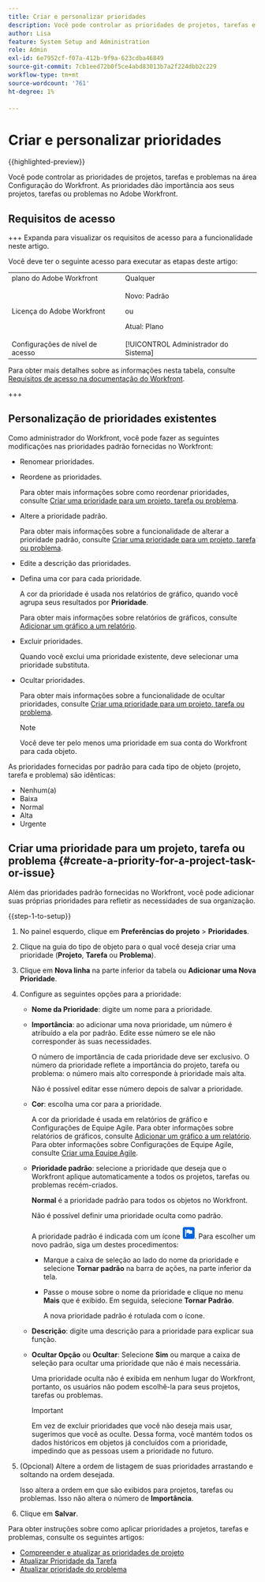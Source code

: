 ```yaml
---
title: Criar e personalizar prioridades
description: Você pode controlar as prioridades de projetos, tarefas e problemas na área Configuração do Workfront. As prioridades dão importância aos seus projetos, tarefas ou problemas no Adobe Workfront.
author: Lisa
feature: System Setup and Administration
role: Admin
exl-id: 6e7952cf-f07a-412b-9f9a-623cdba46849
source-git-commit: 7cb1eed72b0f5ce4abd83013b7a2f224dbb2c229
workflow-type: tm+mt
source-wordcount: '761'
ht-degree: 1%

---
```


# Criar e personalizar prioridades

{{highlighted-preview}}

<!--
DON'T DELETE, DRAFT OR HIDE THIS ARTICLE. IT IS LINKED TO THE PRODUCT, THROUGH THE CONTEXT SENSITIVE HELP LINKS.
-->

Você pode controlar as prioridades de projetos, tarefas e problemas na área Configuração do Workfront. As prioridades dão importância aos seus projetos, tarefas ou problemas no Adobe Workfront.

## Requisitos de acesso

+++ Expanda para visualizar os requisitos de acesso para a funcionalidade neste artigo.

Você deve ter o seguinte acesso para executar as etapas deste artigo:

<table style="table-layout:auto"> 
 <col> 
 <col> 
 <tbody> 
  <tr> 
   <td role="rowheader">plano do Adobe Workfront</td> 
   <td>Qualquer</td> 
  </tr> 
  <tr> 
   <td role="rowheader">Licença do Adobe Workfront</td> 
   <td>
     <p>Novo: Padrão</p>
     <p>ou</p>
     <p>Atual: Plano</p>
   </td> 
  </tr> 
  <tr> 
   <td role="rowheader">Configurações de nível de acesso</td> 
   <td>[!UICONTROL Administrador do Sistema]</td>
  </tr> 
 </tbody> 
</table>

Para obter mais detalhes sobre as informações nesta tabela, consulte [Requisitos de acesso na documentação do Workfront](/help/quicksilver/administration-and-setup/add-users/access-levels-and-object-permissions/access-level-requirements-in-documentation.md).

+++

## Personalização de prioridades existentes

Como administrador do Workfront, você pode fazer as seguintes modificações nas prioridades padrão fornecidas no Workfront:

* Renomear prioridades.
* Reordene as prioridades.

  Para obter mais informações sobre como reordenar prioridades, consulte [Criar uma prioridade para um projeto, tarefa ou problema](#create-a-priority-for-a-project-task-or-issue).

* Altere a prioridade padrão.

  Para obter mais informações sobre a funcionalidade de alterar a prioridade padrão, consulte [Criar uma prioridade para um projeto, tarefa ou problema](#create-a-priority-for-a-project-task-or-issue).

* Edite a descrição das prioridades.
* Defina uma cor para cada prioridade.

  A cor da prioridade é usada nos relatórios de gráfico, quando você agrupa seus resultados por **Prioridade**.

  Para obter mais informações sobre relatórios de gráficos, consulte [Adicionar um gráfico a um relatório](../../../reports-and-dashboards/reports/creating-and-managing-reports/add-chart-report.md).

* Excluir prioridades.

  Quando você exclui uma prioridade existente, deve selecionar uma prioridade substituta.

* Ocultar prioridades.

  Para obter mais informações sobre a funcionalidade de ocultar prioridades, consulte [Criar uma prioridade para um projeto, tarefa ou problema](#create-a-priority-for-a-project-task-or-issue).

  >[!NOTE]
  >
  >Você deve ter pelo menos uma prioridade em sua conta do Workfront para cada objeto.

As prioridades fornecidas por padrão para cada tipo de objeto (projeto, tarefa e problema) são idênticas:

* Nenhum(a)
* Baixa
* Normal
* Alta
* Urgente

## Criar uma prioridade para um projeto, tarefa ou problema {#create-a-priority-for-a-project-task-or-issue}

Além das prioridades padrão fornecidas no Workfront, você pode adicionar suas próprias prioridades para refletir as necessidades de sua organização.

{{step-1-to-setup}}

1. No painel esquerdo, clique em **Preferências do projeto** > **Prioridades**.

1. Clique na guia do tipo de objeto para o qual você deseja criar uma prioridade (**Projeto**, **Tarefa** ou **Problema**).
1. Clique em <span class="preview">**Nova linha** na parte inferior da tabela</span> ou **Adicionar uma Nova Prioridade**.
1. Configure as seguintes opções para a prioridade:

   * **Nome da Prioridade**: digite um nome para a prioridade.
   * **Importância**: ao adicionar uma nova prioridade, um número é atribuído a ela por padrão. Edite esse número se ele não corresponder às suas necessidades.

     O número de importância de cada prioridade deve ser exclusivo. O número da prioridade reflete a importância do projeto, tarefa ou problema: o número mais alto corresponde à prioridade mais alta.

     Não é possível editar esse número depois de salvar a prioridade.

   * **Cor**: escolha uma cor para a prioridade.

     A cor da prioridade é usada em relatórios de gráfico e Configurações de Equipe Agile. Para obter informações sobre relatórios de gráficos, consulte [Adicionar um gráfico a um relatório](/help/quicksilver/reports-and-dashboards/reports/creating-and-managing-reports/add-chart-report.md). Para obter informações sobre Configurações de Equipe Agile, consulte [Criar uma Equipe Agile](/help/quicksilver/agile/get-started-with-agile-in-workfront/create-an-agile-team.md).

   * **Prioridade padrão**: selecione a prioridade que deseja que o Workfront aplique automaticamente a todos os projetos, tarefas ou problemas recém-criados.

     **Normal** é a prioridade padrão para todos os objetos no Workfront.

     Não é possível definir uma prioridade oculta como padrão.

     <div class="preview">

     A prioridade padrão é indicada com um ícone ![Ícone de prioridade padrão](assets/default-icon.png). Para escolher um novo padrão, siga um destes procedimentos:

      * Marque a caixa de seleção ao lado do nome da prioridade e selecione **Tornar padrão** na barra de ações, na parte inferior da tela.
      * Passe o mouse sobre o nome da prioridade e clique no menu **Mais** que é exibido. Em seguida, selecione **Tornar Padrão**.

        A nova prioridade padrão é rotulada com o ícone.

     </div>

   * **Descrição**: digite uma descrição para a prioridade para explicar sua função.
   * <span class="preview">**Ocultar Opção**</span> ou **Ocultar**: <span class="preview">Selecione **Sim**</span> ou marque a caixa de seleção para ocultar uma prioridade que não é mais necessária.

     Uma prioridade oculta não é exibida em nenhum lugar do Workfront, portanto, os usuários não podem escolhê-la para seus projetos, tarefas ou problemas.

     >[!IMPORTANT]
     >
     >Em vez de excluir prioridades que você não deseja mais usar, sugerimos que você as oculte. Dessa forma, você mantém todos os dados históricos em objetos já concluídos com a prioridade, impedindo que as pessoas usem a prioridade no futuro.

1. (Opcional) Altere a ordem de listagem de suas prioridades arrastando e soltando na ordem desejada.

   Isso altera a ordem em que são exibidos para projetos, tarefas ou problemas. Isso não altera o número de **Importância**.

1. Clique em **Salvar**.

Para obter instruções sobre como aplicar prioridades a projetos, tarefas e problemas, consulte os seguintes artigos:

* [Compreender e atualizar as prioridades de projeto](../../../manage-work/projects/planning-a-project/project-priority.md)
* [Atualizar Prioridade da Tarefa](../../../manage-work/tasks/task-information/task-priority.md)
* [Atualizar prioridade do problema](../../../manage-work/issues/issue-information/update-issue-priority.md)
